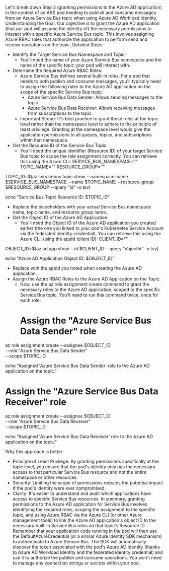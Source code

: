 Let's break down Step 3 (granting permissions to the Azure AD application) in the context of an AKS pod needing to publish and consume messages from an Azure Service Bus topic when using Azure AD Workload Identity.
Understanding the Goal:
Our objective is to grant the Azure AD application (that our pod will assume the identity of) the necessary permissions to interact with a specific Azure Service Bus topic. This involves assigning Azure RBAC roles that authorize the application to perform send and receive operations on the topic.
Detailed Steps:
 * Identify the Target Service Bus Namespace and Topic:
   * You'll need the name of your Azure Service Bus namespace and the name of the specific topic your pod will interact with.
 * Determine the Required Azure RBAC Roles:
   * Azure Service Bus defines several built-in roles. For a pod that needs to both publish and consume messages, you'll typically need to assign the following roles to the Azure AD application on the scope of the specific Service Bus topic:
     * Azure Service Bus Data Sender: Allows sending messages to the topic.
     * Azure Service Bus Data Receiver: Allows receiving messages from subscriptions to the topic.
   * Important Scope: It's best practice to grant these roles at the topic level rather than the namespace level to adhere to the principle of least privilege. Granting at the namespace level would give the application permissions to all queues, topics, and subscriptions within that namespace.
 * Get the Resource ID of the Service Bus Topic:
   * You'll need the unique identifier (Resource ID) of your target Service Bus topic to scope the role assignment correctly. You can retrieve this using the Azure CLI:
     SERVICE_BUS_NAMESPACE="<your-servicebus-namespace-name>"
TOPIC_NAME="<your-topic-name>"
RESOURCE_GROUP="<your-resource-group-name>"

TOPIC_ID=$(az servicebus topic show --namespace-name $SERVICE_BUS_NAMESPACE --name $TOPIC_NAME --resource-group $RESOURCE_GROUP --query "id" -o tsv)

echo "Service Bus Topic Resource ID: $TOPIC_ID"

   * Replace the placeholders with your actual Service Bus namespace name, topic name, and resource group name.
 * Get the Object ID of the Azure AD Application:
   * You'll need the Object ID of the Azure AD application you created earlier (the one you linked to your pod's Kubernetes Service Account via the federated identity credential). You can retrieve this using the Azure CLI, using the appId (client ID):
     CLIENT_ID="<your-azure-ad-app-client-id>"

OBJECT_ID=$(az ad app show --id $CLIENT_ID --query "objectId" -o tsv)

echo "Azure AD Application Object ID: $OBJECT_ID"

   * Replace <your-azure-ad-app-client-id> with the appId you noted when creating the Azure AD application.
 * Assign the Azure RBAC Roles to the Azure AD Application on the Topic:
   * Now, use the az role assignment create command to grant the necessary roles to the Azure AD application, scoped to the specific Service Bus topic. You'll need to run this command twice, once for each role:
     # Assign the "Azure Service Bus Data Sender" role
az role assignment create --assignee $OBJECT_ID \
    --role "Azure Service Bus Data Sender" \
    --scope $TOPIC_ID

echo "Assigned 'Azure Service Bus Data Sender' role to the Azure AD application on the topic."

# Assign the "Azure Service Bus Data Receiver" role
az role assignment create --assignee $OBJECT_ID \
    --role "Azure Service Bus Data Receiver" \
    --scope $TOPIC_ID

echo "Assigned 'Azure Service Bus Data Receiver' role to the Azure AD application on the topic."

Why this approach is better:
 * Principle of Least Privilege: By granting permissions specifically at the topic level, you ensure that the pod's identity only has the necessary access to that particular Service Bus resource and not the entire namespace or other resources.
 * Security: Limiting the scope of permissions reduces the potential impact if the pod's identity were ever compromised.
 * Clarity: It's easier to understand and audit which applications have access to specific Service Bus resources.
In summary, granting permissions to the Azure AD application for Service Bus involves identifying the required roles, scoping the assignment to the specific topic, and using Azure RBAC via the Azure CLI (or other Azure management tools) to link the Azure AD application's object ID to the necessary built-in Service Bus roles on that topic's Resource ID.
Remember that your application code running in the pod will then use the DefaultAzureCredential (or a similar Azure Identity SDK mechanism) to authenticate to Azure Service Bus. The SDK will automatically discover the token associated with the pod's Azure AD identity (thanks to Azure AD Workload Identity and the federated identity credential) and use it to authorize the publish and consume operations. You won't need to manage any connection strings or secrets within your pod.
